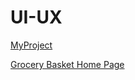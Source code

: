 # UI-UX
[MyProject](https://www.figma.com/proto/w3IqyLkGGzaU6wxjvwG269/Untitled?page-id=70%3A12&node-id=71-244&viewport=393%2C241%2C0.03&t=w4BCw7gQZtnmx97k-1&scaling=contain&content-scaling=fixed)

[Grocery Basket Home Page](https://www.figma.com/proto/UnWYq2X1d44ugvaL1owrDi/Project?page-id=0%3A1&node-id=1-2&viewport=661%2C400%2C0.22&t=yxNvtlzr6QC8YR0V-1&scaling=contain&content-scaling=fixed)
